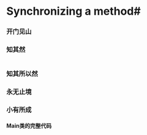 # Synchronizing a method# 

### 开门见山

### 知其然

```Java

```

### 知其所以然

### 永无止境

### 小有所成

#### Main类的完整代码
```Java

```
